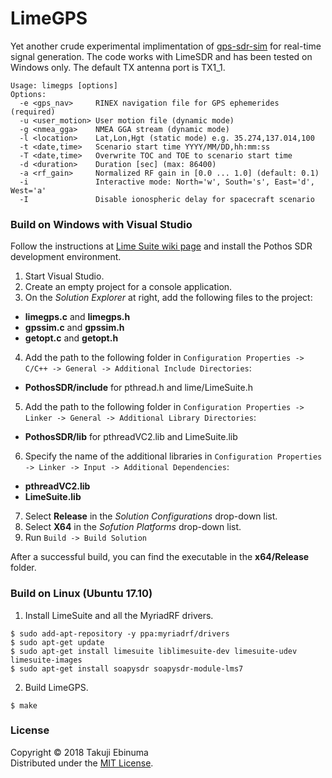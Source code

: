 # LimeGPS

Yet another crude experimental implimentation of [gps-sdr-sim](https://github.com/osqzss/gps-sdr-sim) for real-time signal generation.
The code works with LimeSDR and has been tested on Windows only. The default TX antenna port is TX1_1.

```
Usage: limegps [options]
Options:
  -e <gps_nav>     RINEX navigation file for GPS ephemerides (required)
  -u <user_motion> User motion file (dynamic mode)
  -g <nmea_gga>    NMEA GGA stream (dynamic mode)
  -l <location>    Lat,Lon,Hgt (static mode) e.g. 35.274,137.014,100
  -t <date,time>   Scenario start time YYYY/MM/DD,hh:mm:ss
  -T <date,time>   Overwrite TOC and TOE to scenario start time
  -d <duration>    Duration [sec] (max: 86400)
  -a <rf_gain>     Normalized RF gain in [0.0 ... 1.0] (default: 0.1)
  -i               Interactive mode: North='w', South='s', East='d', West='a'
  -I               Disable ionospheric delay for spacecraft scenario
```

### Build on Windows with Visual Studio

Follow the instructions at [Lime Suite wiki page](https://wiki.myriadrf.org/Lime_Suite) and install the Pothos SDR development environment.

1. Start Visual Studio.
2. Create an empty project for a console application.
3. On the _Solution Explorer_ at right, add the following files to the project:
 * __limegps.c__ and __limegps.h__
 * __gpssim.c__ and __gpssim.h__
 * __getopt.c__ and __getopt.h__
4. Add the path to the following folder in `Configuration Properties -> C/C++ -> General -> Additional Include Directories`:
 * __PothosSDR/include__ for pthread.h and lime/LimeSuite.h
5. Add the path to the following folder in `Configuration Properties -> Linker -> General -> Additional Library Directories`:
 * __PothosSDR/lib__ for pthreadVC2.lib and LimeSuite.lib
6. Specify the name of the additional libraries in `Configuration Properties -> Linker -> Input -> Additional Dependencies`:
 * __pthreadVC2.lib__
 * __LimeSuite.lib__
7. Select __Release__ in the _Solution Configurations_ drop-down list.
8. Select __X64__ in the _Sofution Platforms_ drop-down list.
9. Run `Build -> Build Solution`

After a successful build, you can find the executable in the __x64/Release__ folder.

### Build on Linux (Ubuntu 17.10)

1. Install LimeSuite and all the MyriadRF drivers.

 ```
$ sudo add-apt-repository -y ppa:myriadrf/drivers
$ sudo apt-get update
$ sudo apt-get install limesuite liblimesuite-dev limesuite-udev limesuite-images
$ sudo apt-get install soapysdr soapysdr-module-lms7
```

2. Build LimeGPS.

 ```
$ make
```

### License

Copyright &copy; 2018 Takuji Ebinuma  
Distributed under the [MIT License](http://www.opensource.org/licenses/mit-license.php).